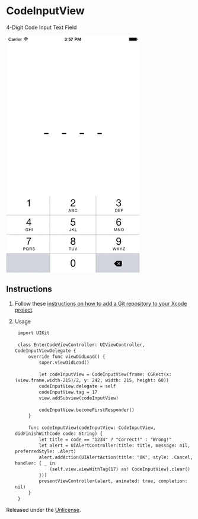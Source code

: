 # CodeInputView

4-Digit Code Input Text Field

![Screenshots][1]

## Instructions

1. Follow these [instructions on how to add a Git repository to your Xcode project][2].

2. Usage

        import UIKit

        class EnterCodeViewController: UIViewController, CodeInputViewDelegate {
            override func viewDidLoad() {
                super.viewDidLoad()

                let codeInputView = CodeInputView(frame: CGRect(x: (view.frame.width-215)/2, y: 242, width: 215, height: 60))
                codeInputView.delegate = self
                codeInputView.tag = 17
                view.addSubview(codeInputView)

                codeInputView.becomeFirstResponder()
            }

            func codeInputView(codeInputView: CodeInputView, didFinishWithCode code: String) {
                let title = code == "1234" ? "Correct!" : "Wrong!"
                let alert = UIAlertController(title: title, message: nil, preferredStyle: .Alert)
                alert.addAction(UIAlertAction(title: "OK", style: .Cancel, handler: { _ in
                    (self.view.viewWithTag(17) as! CodeInputView).clear()
                }))
                presentViewController(alert, animated: true, completion: nil)
            }
        }

Released under the [Unlicense][3].


[1]: Screenshots.gif
[2]: https://github.com/acani/Libraries
[3]: http://unlicense.org
